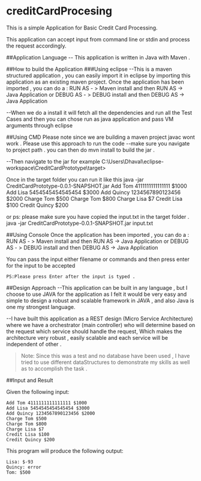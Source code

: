 # creditCardProcesing
This is a simple Application for Basic Credit Card Processing. 

This application can accept input from command line or stdin and process the request accordingly.


##Application Language 
-- This application is written in Java with Maven . 

##How to build the Application
###Using eclipse 
--This is a maven structured application , you can easily import it in eclipse by importing this application as an existing maven project.
Once the application has been imported , you can do a :
RUN AS - > Maven install and then RUN AS -> Java Application or 
DEBUG AS - >  DEBUG install and then DEBUG AS -> Java Application

--When we do a install it will fetch all the dependencies and run all the Test Cases  and then you can chose run as java application and pass VM arguments through eclipse

##Using CMD 
Please note since we are building a maven project javac wont work . 
Please use this approach to run the code 
--make sure you navigate to project path . 
you can then do mvn install to build the jar . 

--Then navigate to the jar
for example C:\Users\Dhaval\eclipse-workspace\CreditCardPrototype\target>

Once in the target folder you can run it like this 
java -jar CreditCardPrototype-0.0.1-SNAPSHOT.jar Add Tom 4111111111111111 $1000 Add Lisa 5454545454545454 $3000 Add Quincy 1234567890123456 $2000 Charge Tom $500 Charge Tom $800 Charge Lisa $7 Credit Lisa $100 Credit Quincy $200

or
ps: please make sure you have copied the input.txt in the target folder . 
java -jar CreditCardPrototype-0.0.1-SNAPSHOT.jar input.txt

##Using Console
Once the application has been imported , you can do a :
RUN AS - > Maven install and then RUN AS -> Java Application or 
DEBUG AS - >  DEBUG install and then DEBUG AS -> Java Application

You can pass the input either filename or commands and then press enter for the input to be accepted 

```
PS:Please press Enter after the input is typed .
```

##Design Approach
--This application can be built in any language , but I choose to use JAVA for the application as I felt it would be very easy and simple to design a robust and scalable framework in JAVA , and also Java is one my strongest language. 

--I have built this application as a REST design (Micro Service Architecture) where we have a orchestrator (main controller) who will determine based on the request which service should handle the request, Which makes the architecture very robust , easily scalable and each service will be independent of other .

>Note: Since this was a test and no database have been used , I have tried to use different dataStructures to demonstrate my skills as well as to accomplish the task . 


##Input and Result 

Given the following input:

```
Add Tom 4111111111111111 $1000
Add Lisa 5454545454545454 $3000
Add Quincy 1234567890123456 $2000
Charge Tom $500
Charge Tom $800
Charge Lisa $7
Credit Lisa $100
Credit Quincy $200
```

This program will produce the following output:

```
Lisa: $-93
Quincy: error
Tom: $500
```




